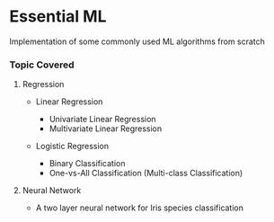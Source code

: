 # Essential ML

Implementation of some commonly used ML algorithms from scratch

### Topic Covered

1. Regression
    - Linear Regression
       - Univariate Linear Regression
       - Multivariate Linear Regression

    - Logistic Regression
       - Binary Classification
       - One-vs-All Classification (Multi-class Classification)

2. Neural Network
    - A two layer neural network for Iris species classification

